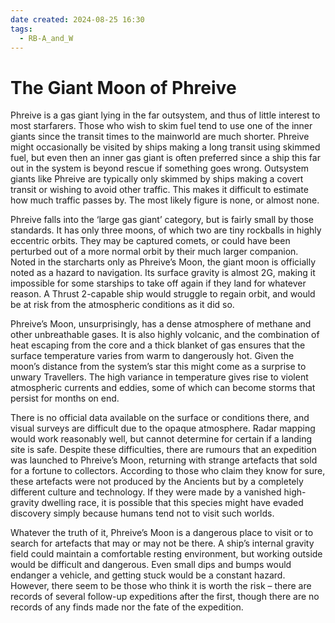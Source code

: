 ```yaml
---
date created: 2024-08-25 16:30
tags:
  - RB-A_and_W
---
```

# The Giant Moon of Phreive

Phreive is a gas giant lying in the far outsystem, and thus of little interest to most starfarers. Those who wish to skim fuel tend to use one of the inner giants since the transit times to the mainworld are much shorter. Phreive might occasionally be visited by ships making a long transit using skimmed fuel, but even then an inner gas giant is often preferred since a ship this far out in the system is beyond rescue if something goes wrong. Outsystem giants like Phreive are typically only skimmed by ships making a covert transit or wishing to avoid other traffic. This makes it difficult to estimate how much traffic passes by. The most likely figure is none, or almost none.

Phreive falls into the ‘large gas giant’ category, but is fairly small by those standards. It has only three moons, of which two are tiny rockballs in highly eccentric orbits. They may be captured comets, or could have been perturbed out of a more normal orbit by their much larger companion. Noted in the starcharts only as Phreive’s Moon, the giant moon is officially noted as a hazard to navigation. Its surface gravity is almost 2G, making it impossible for some starships to take off again if they land for whatever reason. A Thrust 2-capable ship would struggle to regain orbit, and would be at risk from the atmospheric conditions as it did so.


Phreive’s Moon, unsurprisingly, has a dense atmosphere of methane and other unbreathable gases. It is also highly volcanic, and the combination of heat escaping from the core and a thick blanket of gas ensures that the surface temperature varies from warm to dangerously hot. Given the moon’s distance from the system’s star this might come as a surprise to unwary Travellers. The high variance in temperature gives rise to violent atmospheric currents and eddies, some of which can become storms that persist for months on end.


There is no official data available on the surface or conditions there, and visual surveys are difficult due to the opaque atmosphere. Radar mapping would work reasonably well, but cannot determine for certain if a landing site is safe. Despite these difficulties, there are rumours that an expedition was launched to Phreive’s Moon, returning with strange artefacts that sold for a fortune to collectors. According to those who claim they know for sure, these artefacts were not produced by the Ancients but by a completely different culture and technology. If they were made by a vanished high-gravity dwelling race, it is possible that this species might have evaded discovery simply because humans tend not to visit such worlds.


Whatever the truth of it, Phreive’s Moon is a dangerous place to visit or to search for artefacts that may or may not be there. A ship’s internal gravity field could maintain a comfortable resting environment, but working outside would be difficult and dangerous. Even small dips and bumps would endanger a vehicle, and getting stuck would be a constant hazard. However, there seem to be those who think it is worth the risk – there are records of several follow-up expeditions after the first, though there are no records of any finds made nor the fate of the expedition.